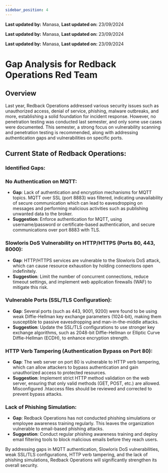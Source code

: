 ```yaml
---
sidebar_position: 4
---
```


**Last updated by:** Manasa, **Last updated on:** 23/09/2024


**Last updated by:** Manasa, **Last updated on:** 23/09/2024


**Last updated by:** Manasa, **Last updated on:** 23/09/2024


# Gap Analysis for Redback Operations Red Team

## Overview

Last year, Redback Operations addressed various security issues such as unauthorized access, denial of service, phishing, malware outbreaks, and more, establishing a solid foundation for incident response. However, no penetration testing was conducted last semester, and only some use cases were documented. This semester, a strong focus on vulnerability scanning and penetration testing is recommended, along with addressing authentication gaps and vulnerabilities on specific ports.

## Current State of Redback Operations:

### Identified Gaps:

### No Authentication on MQTT:
- **Gap**: Lack of authentication and encryption mechanisms for MQTT topics. MQTT over SSL (port 8883) was filtered, indicating unavailability of secure communication which can lead to eavesdropping on messages and performing malicious activities such as publishing unwanted data to the broker.
- **Suggestion**: Enforce authentication for MQTT, using username/password or certificate-based authentication, and secure communications over port 8883 with TLS.

### Slowloris DoS Vulnerability on HTTP/HTTPS (Ports 80, 443, 8000):
- **Gap**: HTTP/HTTPS services are vulnerable to the Slowloris DoS attack, which can cause resource exhaustion by holding connections open indefinitely.
- **Suggestion**: Limit the number of concurrent connections, reduce timeout settings, and implement web application firewalls (WAF) to mitigate this risk.

### Vulnerable Ports (SSL/TLS Configuration):
- **Gap**: Several ports (such as 443, 9001, 9200) were found to be using weak Diffie-Hellman key exchange parameters (1024-bit), making them susceptible to passive eavesdropping and man-in-the-middle attacks.
- **Suggestion**: Update the SSL/TLS configurations to use stronger key exchange algorithms, such as 2048-bit Diffie-Hellman or Elliptic Curve Diffie-Hellman (ECDH), to enhance encryption strength.

### HTTP Verb Tampering (Authentication Bypass on Port 80):
- **Gap**: The web server on port 80 is vulnerable to HTTP verb tampering, which can allow attackers to bypass authentication and gain unauthorized access to protected resources.
- **Suggestion**: Implement strict HTTP method validation on the web server, ensuring that only valid methods (GET, POST, etc.) are allowed. Misconfigured .htaccess files should be reviewed and corrected to prevent bypass attacks.

### Lack of Phishing Simulation:
- **Gap**: Redback Operations has not conducted phishing simulations or employee awareness training regularly. This leaves the organization vulnerable to email-based phishing attacks.
- **Suggestion**: Conduct regular phishing awareness training and deploy email filtering tools to block malicious emails before they reach users.

By addressing gaps in MQTT authentication, Slowloris DoS vulnerabilities, weak SSL/TLS configurations, HTTP verb tampering, and the lack of phishing simulations, Redback Operations will significantly strengthen its overall security.